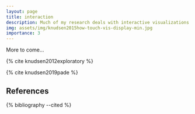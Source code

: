 ```yaml
---
layout: page
title: interaction
description: Much of my research deals with interactive visualizations and particularly on interaction beyond desktop computing.
img: assets/img/knudsen2015how-touch-vis-display-min.jpg
importance: 3
---
```


More to come...

{% cite knudsen2012exploratory %}

{% cite knudsen2019pade %}

References
----------

<div class="publications">
  {% bibliography --cited %}
</div>
